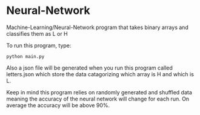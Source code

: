 # Neural-Network
Machine-Learning/Neural-Network program that takes binary arrays and classifies them as L or H

To run this program, type:
	
	python main.py

Also a json file will be generated when you run this program called letters.json which store
the data catagorizing which array is H and which is L.

Keep in mind this program relies on randomly generated and shuffled data meaning the accuracy of the
neural network will change for each run. On average the accuracy will be above 90%.

